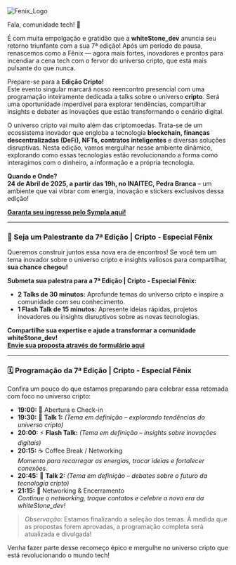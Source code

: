 <div style={{ textAlign: 'center' }}>
    <img src="/img/events/sticker_fenix.png" alt="Fenix_Logo" style={{ maxWidth: '350px' }} />
</div>


Fala, comunidade tech! 👋

É com muita empolgação e gratidão que a **whiteStone_dev** anuncia seu retorno triunfante com a sua 7ª edição! Após um período de pausa, renascemos como a Fênix — agora mais fortes, inovadores e prontos para incendiar a cena tech com o fervor do universo cripto, que está mais pulsante do que nunca.

Prepare-se para a **Edição Cripto!**  
Este evento singular marcará nosso reencontro presencial com uma programação inteiramente dedicada a talks sobre o universo **cripto**. Será uma oportunidade imperdível para explorar tendências, compartilhar insights e debater as inovações que estão transformando o cenário digital.

O universo cripto vai muito além das criptomoedas. Trata-se de um ecossistema inovador que engloba a tecnologia **blockchain, finanças descentralizadas (DeFi), NFTs, contratos inteligentes** e diversas soluções disruptivas. Nesta edição, vamos mergulhar nesse ambiente dinâmico, explorando como essas tecnologias estão revolucionando a forma como interagimos com o dinheiro, a informação e a própria tecnologia.

**Quando e Onde?**  
**24 de Abril de 2025, a partir das 19h, no INAITEC, Pedra Branca** – um ambiente que vai vibrar com energia, inovação e stickers exclusivos dessa edição!

**[Garanta seu ingresso pelo Sympla aqui!](https://www.sympla.com.br/evento/whitestone-dev-7-edicao-fenix/2851067)**

---

### 🎤 Seja um Palestrante da 7ª Edição | Cripto - Especial Fênix

Queremos construir juntos essa nova era de encontros! Se você tem um tema inovador sobre o universo cripto e insights valiosos para compartilhar, **sua chance chegou!**

**Submeta sua palestra para a 7ª Edição | Cripto - Especial Fênix:**  
- **2 Talks de 30 minutos:** Aprofunde temas do universo cripto e inspire a comunidade com seu conhecimento.  
- **1 Flash Talk de 15 minutos:** Apresente ideias rápidas, projetos inovadores ou insights disruptivos sobre as novas tecnologias.

**Compartilhe sua expertise e ajude a transformar a comunidade whiteStone_dev!**  
**[Envie sua proposta através do formulário aqui](https://forms.gle/JP8oAHYzAx8vJmZu5)**

---

### 🗓️ Programação da 7ª Edição | Cripto - Especial Fênix

Confira um pouco do que estamos preparando para celebrar essa retomada com foco no universo cripto:

- **19:00:** 🚪 Abertura e Check-in  
- **19:30:** 🌟 **Talk 1:** *(Tema em definição – explorando tendências do universo cripto)*  
- **20:00:** ⚡ **Flash Talk:** *(Tema em definição – insights sobre inovações digitais)*  
- **20:15:** ☕ Coffee Break / Networking  
  _Momento para recarregar as energias, trocar ideias e fortalecer conexões._  
- **20:45:** 🌟 **Talk 2:** *(Tema em definição – debates sobre o futuro da tecnologia cripto)*  
- **21:15:** 🤝 Networking & Encerramento  
  _Continue o networking, troque contatos e celebre a nova era da whiteStone_dev!_

> *Observação:* Estamos finalizando a seleção dos temas. À medida que as propostas forem aprovadas, a programação completa será atualizada e divulgada!

Venha fazer parte desse recomeço épico e mergulhe no universo cripto que está revolucionando o mundo tech!
